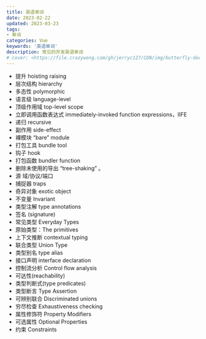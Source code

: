 ```yaml
---
title: 英语单词
date: 2023-02-22
updated: 2023-03-23
tags:
- 单词
categories: Vue
keywords: '英语单词'
description: 常见的开发英语单词
# cover: <https://file.crazywong.com/gh/jerryc127/CDN/img/butterfly-docs-01-cover.png>
---
```


- 提升 hoisting raising
- 层次结构 hierarchy
- 多态性 polymorphic
- 语言级 language-level
- 顶级作用域 top-level scope
- 立即调用函数表达式 immediately-invoked function expressions，IIFE
- 递归 recursive
- 副作用 side-effect
- 裸模块 “bare” module
- 打包工具 bundle tool
- 钩子 hook
- 打包函数 bundler function
- 删除未使用的导出 “tree-shaking” 。
- 源 域/协议/端口
- 捕捉器 traps
- 奇异对象 exotic object
- 不变量 Invariant
- 类型注解  type annotations
- 签名 (signature)
- 常见类型  Everyday Types
- 原始类型：The primitives
- 上下文推断  contextual typing
- 联合类型  Union Type
- 类型别名  type alias
- 接口声明  interface declaration
- 控制流分析  Control flow analysis
- 可达性(reachability)
- 类型判断式(type predicates)
- 类型断言  Type Assertion
- 可辨别联合  Discriminated unions
- 穷尽检查  Exhaustiveness checking
- 属性修饰符  Property Modifiers
- 可选属性  Optional Properties
- 约束  Constraints

